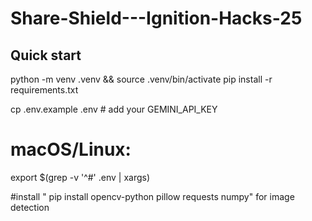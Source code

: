 # Share-Shield---Ignition-Hacks-25
## Quick start
python -m venv .venv && source .venv/bin/activate
pip install -r requirements.txt

cp .env.example .env  # add your GEMINI_API_KEY
# macOS/Linux:
export $(grep -v '^#' .env | xargs)

#install " pip install opencv-python pillow requests numpy" for image detection 

